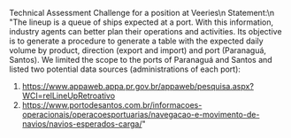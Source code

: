Technical Assessment Challenge for a position at Veeries\n
Statement:\n
"The lineup is a queue of ships expected at a port. With this information, industry agents can better plan their operations and activities. Its objective is to generate a procedure to generate a table with the expected daily volume by product,
direction (export and import) and port (Paranaguá, Santos). We limited the scope to the ports of Paranaguá and Santos and listed two potential data sources (administrations of each port):
1) https://www.appaweb.appa.pr.gov.br/appaweb/pesquisa.aspx?WCI=relLineUpRetroativo
2) https://www.portodesantos.com.br/informacoes-operacionais/operacoesportuarias/navegacao-e-movimento-de-navios/navios-esperados-carga/"
